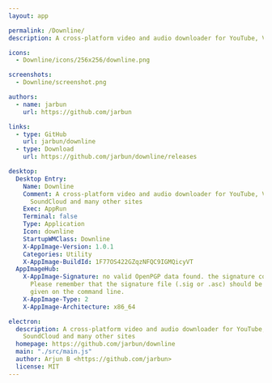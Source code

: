 ```yaml
---
layout: app

permalink: /Downline/
description: A cross-platform video and audio downloader for YouTube, Vimeo, Dailymotion, SoundCloud and many other sites

icons:
  - Downline/icons/256x256/downline.png

screenshots:
  - Downline/screenshot.png

authors:
  - name: jarbun
    url: https://github.com/jarbun

links:
  - type: GitHub
    url: jarbun/downline
  - type: Download
    url: https://github.com/jarbun/downline/releases

desktop:
  Desktop Entry:
    Name: Downline
    Comment: A cross-platform video and audio downloader for YouTube, Vimeo, Dailymotion,
      SoundCloud and many other sites
    Exec: AppRun
    Terminal: false
    Type: Application
    Icon: downline
    StartupWMClass: Downline
    X-AppImage-Version: 1.0.1
    Categories: Utility
    X-AppImage-BuildId: 1F77OS422GZqzNFQC9IGMQicyVT
  AppImageHub:
    X-AppImage-Signature: no valid OpenPGP data found. the signature could not be verified.
      Please remember that the signature file (.sig or .asc) should be the first file
      given on the command line.
    X-AppImage-Type: 2
    X-AppImage-Architecture: x86_64

electron:
  description: A cross-platform video and audio downloader for YouTube, Vimeo, Dailymotion,
    SoundCloud and many other sites
  homepage: https://github.com/jarbun/downline
  main: "./src/main.js"
  author: Arjun B <https://github.com/jarbun>
  license: MIT
---
```

